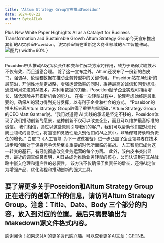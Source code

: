 ```yaml
---
title: 'Altum Strategy Group宣布推出Poseidon'
date: 2024-08-22
author: ByteAILab
---
```


Plus New White Paper Highlights AI as a Catalyst for Business Transformation and Sustainable Growth
Altum Strategy Group今天宣布推出其新的AI实验室Poseidon，该实验室旨在重新定义商业领域的人工智能格局。![图片](https://ai-techpark.com/wp-content/uploads/2024/08/Altum-960x540.jpg){ width=60% }

---
 Poseidon带头推动AI发挥负责任和变革性解决方案的作用，致力于确保尖端技术不仅有效，而且道德合理。 除了这一宣布之外，Altum还发布了一份新的白皮书，强调AI、伦理和数据在推动业务转型中的关键作用。
Poseidon站在AI创新的最前沿，开创性地制定战略，增强运营效率的同时，秉持最高的诚信和问责标准。 通过利用先进的AI技术，并利用数据的力量，Poseidon赋予企业实现可持续增长、降低风险并开拓新机会的能力。 在每一次转型过程中，伦理考虑始终是最重要的，确保AI的潜力得到充分发挥，以有利于企业和社会的方式。
“Poseidon的推出标志着Altum Strategy Group取得了重要的里程碑，”Altum Strategy Group的CEO Matt Gantner说。“我们对道德 AI 实践的承诺是坚定不移的，Poseidon体现了我们推动创新的愿景，这种创新不仅可以改变企业，而且可以维护最高标准的诚信。 我们相信，通过以这些原则引导我们的客户，我们可以帮助他们应对现代商业领域的复杂性，将道德和灵活性融入到他们的AI之旅中，以确保可持续和负责任的增长。”
白皮书《人工智能-为下一波做准备》进一步凸显了企业领导者在技术进步和创新对于保持竞争优势至关重要的时代所面临的挑战。 人工智能已成为这一转变的基石，有可能彻底改变业务运营的每个方面。 此外，该白皮书突出显示，最近的调查结果表明，AI日益成为推动业务转型的核心，公司认识到在其AI战略中嵌入伦理和适应性的必要性。 该方法不仅确保了负责任的增长，还将AI定位为增强产品、优化流程和推动创新的强大工具。

要了解更多关于Poseidon和Altum Strategy Group正在进行的创新工作的信息，请访问Altum Strategy Group。注意：Title、Date、Body 三个部分的内容，放入到对应的位置。最后只需要输出为Makedown源文件格式内容。
---
感谢阅读！如果您对AI的更多资讯感兴趣，可以查看更多AI文章：[GPTNB](https://gptnb.com)。
